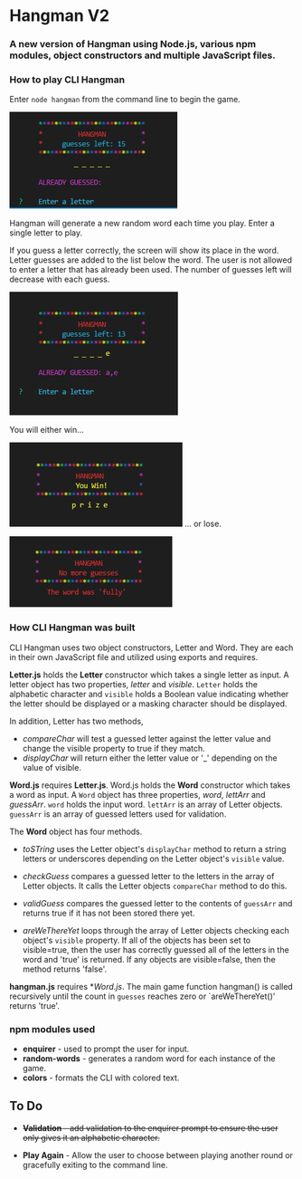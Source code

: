 # Hangman V2
### A new version of Hangman using Node.js, various npm modules, object constructors and multiple JavaScript files.

### **How to play CLI Hangman**

Enter `node hangman` from the command line to begin the game.

![Hangman Main](./assets/images/main.JPG)

Hangman will generate a new random word each time you play.  Enter a single letter to play.

If you guess a letter correctly, the screen will show its place in the word.  Letter guesses are added to the list below the word.  The user is not allowed to enter a letter that has already been used.  The number of guesses left will decrease with each guess.

![Hangman Mid](./assets/images/mid_game.JPG)

You will either win...

![Hangman Win](./assets/images/win.JPG)
... or lose.

![Hangman Lose](./assets/images/lose.JPG)


### **How CLI Hangman was built**

CLI Hangman uses two object constructors, Letter and Word.  They are each in their own JavaScript file and utilized using exports and requires.  

**Letter.js** holds the  **Letter** constructor which takes a single letter as input.  A letter object has two properties, *letter* and *visible*.  `Letter` holds the alphabetic character and `visible` holds a Boolean value indicating whether the letter should be displayed or a masking character should be displayed.

In addition, Letter has two methods,   
* *compareChar* will test a guessed letter against the letter value and change the visible property to true if they match.  
* *displayChar* will return either the letter value or '_' depending on the value of visible.

**Word.js** requires **Letter.js**.  Word.js holds the **Word** constructor which takes a word as input.  A `Word` object has three properties, *word*, *lettArr* and *guessArr*.  `word` holds the input word.  `lettArr` is an array of Letter objects.  `guessArr` is an array of guessed letters used for validation.

The **Word** object has four methods.  
* *toSTring* uses the Letter object's `displayChar` method to return a string letters or underscores depending on the Letter object's `visible` value.

* *checkGuess* compares a guessed letter to the letters in the array of Letter objects.  It calls the Letter objects `compareChar` method to do this.

* *validGuess* compares the guessed letter to the contents of `guessArr` and returns true if it has not been stored there yet.

* *areWeThereYet* loops through the array of Letter objects checking each object's `visible` property.  If all of the objects has been set to visible=true, then the user has correctly guessed all of the letters in the word and 'true' is returned.  If any objects are visible=false, then the method returns 'false'.

**hangman.js** requires **Word.js*.  The main game function hangman() is called recursively until the count in `guesses` reaches zero or `areWeThereYet()' returns 'true'.  

### npm modules used

* **enquirer** - used to prompt the user for input.
* **random-words** - generates a random word for each instance of the game.
* **colors** - formats the CLI with colored text.

## To Do

* ~~**Validation** - add validation to the enquirer prompt to ensure the user only gives it an alphabetic character.~~

* **Play Again** - Allow the user to choose between playing another round or gracefully exiting to the command line.

